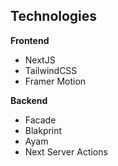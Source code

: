 <h2>Technologies</h2>



**Frontend**
* NextJS
* TailwindCSS
* Framer Motion



**Backend**
* Facade
* Blakprint
* Ayam
* Next Server Actions